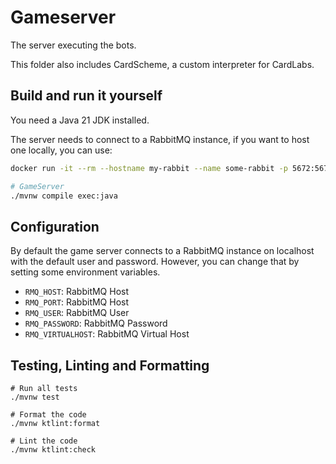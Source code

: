 # Gameserver

The server executing the bots.

This folder also includes CardScheme, a custom interpreter for CardLabs.

## Build and run it yourself

You need a Java 21 JDK installed.

The server needs to connect to a RabbitMQ instance, if you want to host one locally, you can use:

```bash
docker run -it --rm --hostname my-rabbit --name some-rabbit -p 5672:5672 -p 15672:15672 rabbitmq:3-management
```

```bash
# GameServer
./mvnw compile exec:java
```

## Configuration

By default the game server connects to a RabbitMQ instance on localhost with the default user and password.
However, you can change that by setting some environment variables.

- `RMQ_HOST`:  RabbitMQ Host
- `RMQ_PORT`:  RabbitMQ Host
- `RMQ_USER`: RabbitMQ User
- `RMQ_PASSWORD`: RabbitMQ Password
- `RMQ_VIRTUALHOST`: RabbitMQ Virtual Host

## Testing, Linting and Formatting

```
# Run all tests
./mvnw test

# Format the code
./mvnw ktlint:format

# Lint the code
./mvnw ktlint:check
```